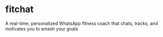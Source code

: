# fitchat
A real-time, personalized WhatsApp fitness coach that chats, tracks, and motivates you to smash your goals
